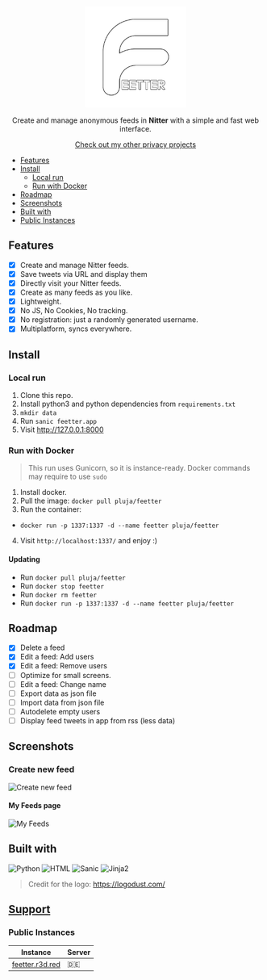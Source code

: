<p align="center"><img width="200" src="misc/logo-with-text.png"></p>
<p align="center">Create and manage anonymous feeds in <b>Nitter</b> with a simple and fast web interface.</p>
<p align="center"><a href="https://github.com/pluja">Check out my other privacy projects</a></p>

- [Features](#features)
- [Install](#install)
  - [Local run](#local-run)
  - [Run with Docker](#run-with-docker)
- [Roadmap](#roadmap)
- [Screenshots](#screenshots)
- [Built with](#built-with)
- [Public Instances](#public-instances)

## Features
- [x] Create and manage Nitter feeds.
- [x] Save tweets via URL and display them
- [x] Directly visit your Nitter feeds.
- [x] Create as many feeds as you like.
- [x] Lightweight.
- [x] No JS, No Cookies, No tracking.
- [x] No registration: just a randomly generated username.
- [x] Multiplatform, syncs everywhere.

## Install

### Local run
1. Clone this repo.
2. Install python3 and python dependencies from `requirements.txt`
3. `mkdir data`
3. Run `sanic feetter.app`
4. Visit http://127.0.0.1:8000

### Run with Docker
> This run uses Gunicorn, so it is instance-ready.
> Docker commands may require to use `sudo`

1. Install docker.
2. Pull the image: `docker pull pluja/feetter`
3. Run the container:
  - `docker run -p 1337:1337 -d --name feetter pluja/feetter`
4. Visit `http://localhost:1337/` and enjoy :)

#### Updating
- Run `docker pull pluja/feetter`
- Run `docker stop feetter`
- Run `docker rm feetter`
- Run `docker run -p 1337:1337 -d --name feetter pluja/feetter`

## Roadmap

- [x] Delete a feed
- [x] Edit a feed: Add users
- [x] Edit a feed: Remove users
- [ ] Optimize for small screens.
- [ ] Edit a feed: Change name
- [ ] Export data as json file
- [ ] Import data from json file
- [ ] Autodelete empty users
- [ ] Display feed tweets in app from rss (less data)

## Screenshots

### Create new feed
![Create new feed](https://i.imgur.com/aWziQfG.png)

#### My Feeds page
![My Feeds](https://i.imgur.com/MrzVpyt.png)


## Built with

![Python](https://img.shields.io/badge/Python-3776AB?style=for-the-badge&logo=python&logoColor=white)
![HTML](https://img.shields.io/badge/HTML-239120?style=for-the-badge&logo=html5&logoColor=white)
![Sanic](https://img.shields.io/badge/-SANIC-ff69b4?style=for-the-badge)
![Jinja2](https://img.shields.io/badge/-Jinja2-B41717?style=for-the-badge&logo=jinja)

> Credit for the logo: https://logodust.com/


## [Support](https://github.com/pluja/pluja/blob/main/SUPPORT.md)
### Public Instances
| Instance	| Server	|
|-	|-	|
| [feetter.r3d.red](feetter.r3d.red) 	| 🇩🇪 	|
